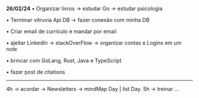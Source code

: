 **26/02/24**
• Organizar livros -> estudar Go -> estudar psicologia

• Terminar vitruvia Api DB -> fazer conexão com minha DB

• Criar email de currículo e mandar por email 

• ajeitar LinkedIn -> stackOverFlow -> organizar contas e Logins em um note

• brincar com GoLang, Rust, Java e TypeScript

• fazer post de citations

<hr>
4h -> acordar -> Newsletters -> mindMap Day | list Day. 
5h -> treinar ...